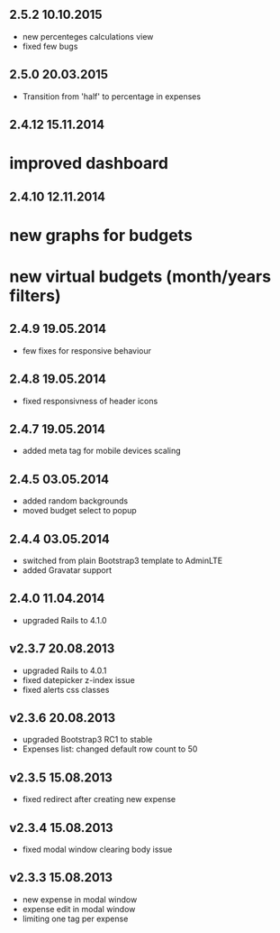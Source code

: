 ## 2.5.2 10.10.2015

* new percenteges calculations view
* fixed few bugs

## 2.5.0 20.03.2015

* Transition from 'half' to percentage in expenses

## 2.4.12 15.11.2014

# improved dashboard

## 2.4.10 12.11.2014

# new graphs for budgets
# new virtual budgets (month/years filters)

## 2.4.9 19.05.2014

* few fixes for responsive behaviour

## 2.4.8 19.05.2014

* fixed responsivness of header icons

## 2.4.7 19.05.2014

* added meta tag for mobile devices scaling

## 2.4.5 03.05.2014

* added random backgrounds
* moved budget select to popup

## 2.4.4 03.05.2014

* switched from plain Bootstrap3 template to AdminLTE
* added Gravatar support

## 2.4.0 11.04.2014

* upgraded Rails to 4.1.0

## v2.3.7 20.08.2013

* upgraded Rails to 4.0.1
* fixed datepicker z-index issue
* fixed alerts css classes

## v2.3.6 20.08.2013

* upgraded Bootstrap3 RC1 to stable
* Expenses list: changed default row count to 50

## v2.3.5 15.08.2013

* fixed redirect after creating new expense

## v2.3.4 15.08.2013

* fixed modal window clearing body issue

## v2.3.3 15.08.2013

* new expense in modal window
* expense edit in modal window
* limiting one tag per expense
